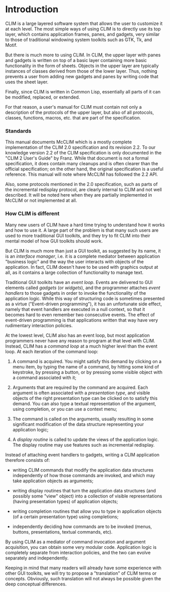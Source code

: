 # Introduction

CLIM is a large layered software system that allows the user to
customize it at each level. The most simple ways of using CLIM is to
directly use its top layer, which contains application frames, panes,
and gadgets, very similar to those of traditional windowing system
toolkits such as GTK, Tk, and Motif.

But there is much more to using CLIM. In CLIM, the upper layer with
panes and gadgets is written on top of a basic layer containing more
basic functionality in the form of sheets. Objects in the upper layer
are typically instances of classes derived from those of the lower
layer. Thus, nothing prevents a user from adding new gadgets and panes
by writing code that uses the sheet layer.

Finally, since CLIM is written in Common Lisp, essentially all parts of
it can be modified, replaced, or extended.

For that reason, a user's manual for CLIM must contain not only a
description of the protocols of the upper layer, but also of all
protocols, classes, functions, macros, etc. that are part of the
specification.

### Standards

This manual documents McCLIM which is a mostly complete implementation
of the CLIM 2.0 specification and its revision 2.2. To our knowledge
version 2.2 of the CLIM specification is only documented in the "CLIM 2
User's Guide" by Franz. While that document is not a formal
specification, it does contain many cleanups and is often clearer than
the official specification; on the other hand, the original
specification is a useful reference. This manual will note where McCLIM
has followed the 2.2 API.

Also, some protocols mentioned in the 2.0 specification, such as parts
of the incremental redisplay protocol, are clearly internal to CLIM and
not well described. It will be noted here when they are partially
implemented in McCLIM or not implemented at all.

### How CLIM is different

Many new users of CLIM have a hard time trying to understand how it
works and how to use it. A large part of the problem is that many such
users are used to more traditional GUI toolkits, and they try to fit
CLIM into their mental model of how GUI toolkits should work.

But CLIM is much more than just a GUI toolkit, as suggested by its name,
it is an *interface manager*, i.e. it is a complete mediator between
application "business logic" and the way the user interacts with objects
of the application. In fact, CLIM doesn't have to be used with graphics
output at all, as it contains a large collection of functionality to
manage text.

Traditional GUI toolkits have an *event loop*. Events are delivered to
GUI elements called *gadgets* (or *widgets*), and the programmer
attaches *event handlers* to those gadgets in order to invoke the
functionality of the application logic. While this way of structuring
code is sometimes presented as a virtue ("Event-driven programming"), it
has an unfortunate side effect, namely that event handlers are executed
in a null context, so that it becomes hard to even remember two
consecutive events. The effect of event-driven programming is that
applications written that way have very rudimentary interaction
policies.

At the lowest level, CLIM also has an event loop, but most application
programmers never have any reason to program at that level with CLIM.
Instead, CLIM has a *command loop* at a much higher level than the event
loop. At each iteration of the command loop:

1.  A command is acquired. You might satisfy this demand by clicking on
    a menu item, by typing the name of a command, by hitting some kind
    of keystroke, by pressing a button, or by pressing some visible
    object with a command associated with it;

2.  Arguments that are required by the command are acquired. Each
    argument is often associated with a *presentation type*, and visible
    objects of the right presentation type can be clicked on to satisfy
    this demand. You can also type a textual representation of the
    argument, using completion, or you can use a context menu;

3.  The command is called on the arguments, usually resulting in some
    significant modification of the data structure representing your
    application logic;

4.  A *display routine* is called to update the views of the application
    logic. The display routine may use features such as incremental
    redisplay.

Instead of attaching event handlers to gadgets, writing a CLIM
application therefore consists of:

-   writing CLIM commands that modify the application data structures
    independently of how those commands are invoked, and which may take
    application objects as arguments;

-   writing display routines that turn the application data structures
    (and possibly some \"view\" object) into a collection of visible
    representations (having presentation types) of application objects;

-   writing completion routines that allow you to type in application
    objects (of a certain presentation type) using completions;

-   independently deciding how commands are to be invoked (menus,
    buttons, presentations, textual commands, etc).

By using CLIM as a mediator of command invocation and argument
acquisition, you can obtain some very modular code. Application logic is
completely separate from interaction policies, and the two can evolve
separately and independently.

Keeping in mind that many readers will already have some experience with
other GUI toolkits, we will try to propose a "translation" of CLIM terms
or concepts. Obviously, such translation will not always be possible
given the deep conceptual differences.
